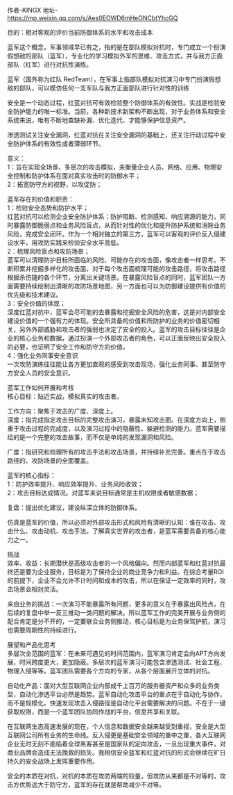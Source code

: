 作者-KINGX
地址-https://mp.weixin.qq.com/s/Aes0EOWD6mHeONCbtYhcGQ

目的：相对客观的评价当前防御体系的水平和攻击成本

蓝军这个概念，军事领域早已有之，指的是在部队模拟对抗时，专门成立一个扮演假想敌的部队（蓝军），专业化的学习模拟外军的思维、攻击方式，并与我方正面部队（红军）进行对抗性演练。

蓝军（国外称为红队 RedTeam），在军事上指部队模拟对抗演习中专门扮演假想敌的部队，可以模仿任何一支军队与我方正面部队进行针对性的训练

安全是一个动态过程，红蓝对抗可有效检验整个防御体系的有效性。实战是检验安全防护能力的唯一标准。当前，各种新技术新架构不断出现，对于业务体系和安全系统来说，唯有不断地查缺补漏、优化迭代、才能够保护信息资产。

渗透测试关注安全漏洞，红蓝对抗在关注安全漏洞的基础上，还关注行动过程中安全防护体系的有效性或者薄弱环节。

意义：  
1：旨在实现全场景、多层次的攻击模拟，来衡量企业人员、网络、应用、物理安全控制和防护体系在面对真实攻击时的防御水平；  
2：拓宽防守方的视野，以攻促防；

蓝军存在的价值和职责：  
1：检验安全态势和防护水平；  
红蓝对抗可以检测企业安全防护体系：防护阻断、检测感知、响应溯源的能力，同时暴露防御脆弱点和业务风险盲点，从而针对性的优化和提升防护系统和消除业务风险，完成安全闭环。作为一个相对独立的第三方，蓝军可以客观的评价反入侵建设水平，用攻防实践来检验安全水平高低。  
2：梳理风险盲点和攻防场景；  
蓝军可以清理防护目标所面临的风险、可能存在的攻击面，像攻击者一样思考。不断积累并挖掘多样化的攻击面，对于每个攻击面梳理可能的攻击路径，将攻击路径根据杀伤链的各个环节，分离出关键场景。在暴露风险盲点的同时，蓝军团队一方面需要持续绘制出清晰的攻防场景地图，另一方面也可以为防御建设提供有价值的优先级和技术建议。  
3：安全价值的体现；  
深度红蓝对抗中，蓝军会尽可能的去暴露和挖掘安全风险的危害，这是对内部安全建设价值的一个强有力的体现。安全所具备的价值和所防护的业务的价值密切相关，另外外部威胁和攻击者的强弱也决定了安全的投入。蓝军的攻击目标往往是企业的核心业务和数据，通过扮演一个外部攻击者的角色，可以正面反映出安全投入的必要，也证明了安全工作和防守方的价值。  
4：强化业务同事安全意识  
一次攻防演练往往能让各方更加直观的感受到攻击现场，强化业务同事、甚至防守方安全人员的安全意识。

蓝军工作如何开展和考核  
核心目标：贴近实战，模拟真实的攻击者。  

工作方向：聚焦于攻击的广度、深度上。  
深度：指完成指定攻击目标的完整攻击演习，暴露未知攻击面。在深度方向上，侧重于攻击过程的完成度，以及演习过程中的隐蔽性、躲避检测的能力。蓝军需要描绘的是一个完整的攻击故事，而不仅是单纯的发现漏洞和风险。

广度：指研究和梳理所有的攻击手法和攻击场景，并持续补充完善。重点在于攻击路径的、攻防场景的全面覆盖。

蓝军的核心指标：  
1：防护效率提升、响应效率提升、业务风险收敛；  
2：攻击目标达成情况。对蓝军来说目标通常是主机权限或者敏感数据；

复盘：提出优化建议，建设纵深立体的防御体系。

仿真是蓝军的价值，所以必须对外部攻击形式和风险有清晰的认知：谁在攻击、攻击什么、攻击动机、攻击手法。了解真实世界的攻击者，是蓝军需要具备的核心能力之一。

挑战  
效率、收益：长期潜伏是高级攻击者的一个风格偏向。然而内部蓝军和红蓝对抗最终还是要为企业服务，目标是为了保持企业的商业竞争力和利益。在综合考量ROI的前提下，企业不会允许不计时间和成本的攻击，所以在保证一定效率的同时，攻击场景会相对灵活。

来自业务的挑战：一次演习不能暴露所有问题，更多的意义在于暴露出风险点，在后续的复盘中举一反三推动一类问题的解决。所以蓝军工作的完美开展与业务侧的配合肯定是分不开的，一定要联合业务侧推动，核心目标是为业务保驾护航，演习也需要周期性的持续进行。

展望和产品化思考  
多层次全范围的蓝军：在未来可遇见的时间范围内，蓝军演习肯定会向APT方向发展，时间跨度更大，更加隐蔽。多层次的蓝军演习可能包含渗透测试、社会工程、物理入侵等等。蓝军团队需要各个方向的专家，从各个层面展开立体的对抗。

自动化产品：面对大型互联网企业内部成千上百万的服务器资产和众多的业务类型，自动化渗透平台必然是趋势。蓝军自动化攻击平台的重点在于自动化与协作，而不是规模化。快速发现攻击入侵路径是自动化平台需要解决的问题。不在于一键获取权限，而是一个蓝军团队协同作战的平台，信息共享和关联。

在互联网生态高速发展的现在，个人信息和数据安全越来越受到重视，安全是大型互联网公司所有业务的生命线。反入侵更是基础安全领域的重中之重，各大互联网企业无时无刻不面临着全球黑客甚至是国家队的定向攻击，一旦出现重大事件，对商业品牌会造成无法挽救的损失。我相信安全蓝军和红蓝对抗的形式会继续在旷日持久的安全战场上发挥重要作用。

安全的本质在对抗，对抗的本质在攻防两端的较量，但攻防从来都是不对等的，攻击方优势远大于防守方，蓝军的存在就是帮助减少不对等。
